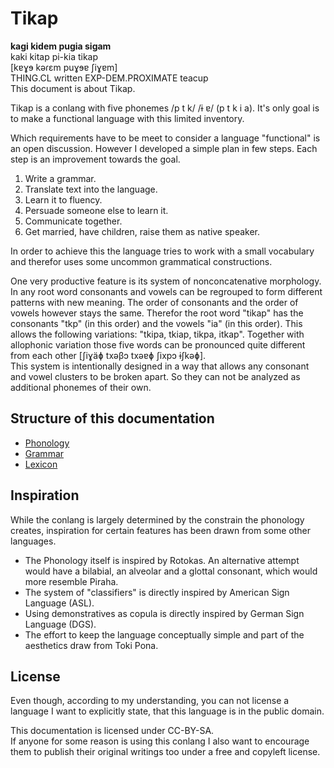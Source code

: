Tikap
=====

**kagi kidem pugia sigam**  
kaki kitap pi-kia tikap  
[kɐɣɘ kəɾɛm puɣɘɐ ʃiɣɐm]  
THING.CL written EXP-DEM.PROXIMATE teacup  
This document is about Tikap.

Tikap is a conlang with five phonemes /p t k/ /ɨ ɐ/ (p t k i a). It's only goal is to make a functional language with this limited inventory.

Which requirements have to be meet to consider a language "functional" is an open discussion. However I developed a simple plan in few steps. Each step is an improvement towards the goal.

1. Write a grammar.
2. Translate text into the language.
3. Learn it to fluency.
4. Persuade someone else to learn it.
5. Communicate together.
6. Get married, have children, raise them as native speaker.

In order to achieve this the language tries to work with a small vocabulary and therefor uses some uncommon grammatical constructions.

One very productive feature is its system of nonconcatenative morphology. In any root word consonants and vowels can be regrouped to form different patterns with new meaning. The order of consonants and the order of vowels however stays the same. Therefor the root word "tikap" has the consonants "tkp" (in this order) and the vowels "ia" (in this order). This allows the following variations: "tkipa, tkiap, tikpa, itkap". Together with allophonic variation those five words can be pronounced quite different from each other [ʃiɣäɸ txəβɔ txəɐɸ ʃixpɔ ɨʃkəɸ].  
This system is intentionally designed in a way that allows any consonant and vowel clusters to be broken apart. So they can not be analyzed as additional phonemes of their own.

Structure of this documentation
-------------------------------

* [Phonology](Phonology.md)  
* [Grammar](Grammar.md)  
* [Lexicon](Lexicon.md)  

Inspiration
-----------

While the conlang is largely determined by the constrain the phonology creates, inspiration for certain features has been drawn from some other languages.

* The Phonology itself is inspired by Rotokas. An alternative attempt would have a bilabial, an alveolar and a glottal consonant, which would more resemble Piraha.
* The system of "classifiers" is directly inspired by American Sign Language (ASL).
* Using demonstratives as copula is directly inspired by German Sign Language (DGS).
* The effort to keep the language conceptually simple and part of the aesthetics draw from Toki Pona.

License
-------

Even though, according to my understanding, you can not license a language I want to explicitly state, that this language is in the public domain.

This documentation is licensed under CC-BY-SA.  
If anyone for some reason is using this conlang I also want to encourage them to publish their original writings too under a free and copyleft license.
